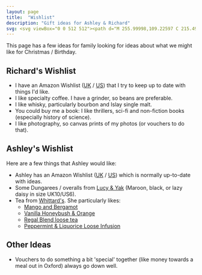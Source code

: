 ```yaml
---
layout: page
title:  "Wishlist"
description: "Gift ideas for Ashley & Richard"
svg: <svg viewBox="0 0 512 512"><path d="M 255.99998,109.22597 C 215.49728,4.475408 11.639689,20.0357 11.639689,178.45183 c 0,78.92673 62.311879,183.94891 244.360291,290.96957 182.04847,-107.02066 244.36033,-212.04284 244.36033,-290.96957 0,-157.504267 -203.63358,-174.5973083 -244.36033,-69.22586 z" /></svg>
---
```


This page has a few ideas for family looking for ideas about what we might like for Christmas / Birthday.

## Richard&apos;s Wishlist

- I have an Amazon Wishlist ([UK](https://www.amazon.co.uk/hz/wishlist/ls/2QD2WOYDBNCPQ?ref_=wl_share) / [US](https://www.amazon.com/hz/wishlist/ls/2J21GDVBO24S6?ref_=wl_share)) that I try to keep up to date with things I'd like.
- I like specialty coffee. I have a grinder, so beans are preferable.
- I like whisky, particularly bourbon and Islay single malt.
- You could buy me a book: I like thrillers, sci-fi and non-fiction books (especially history of science).
- I like photography, so canvas prints of my photos (or vouchers to do that).

## Ashley&apos;s Wishlist

Here are a few things that Ashley would like:

- Ashley has an Amazon Wishlist ([UK](https://www.amazon.co.uk/hz/wishlist/ls/15QYX7Q2ET1ZR?ref_=wl_share) / [US](https://www.amazon.com/hz/wishlist/ls/VCE7SKQ1WBBT?ref_=wl_share)) which is normally up-to-date with ideas.
- Some Dungarees / overalls from [Lucy & Yak](https://lucyandyak.com/products/original-organic-cotton-dungarees-maroon?variant=39358815469671) (Maroon, black, or lazy daisy in size UK10/US6).
- Tea from [Whittard's](https://www.whittard.co.uk/). She particularly likes:
    - [Mango and Bergamot](https://www.whittard.co.uk/tea/tea-type/green-tea/mango-bergamot-loose-tea-MSTR314658.html)
    - [Vanilla Honeybush & Orange](https://www.whittard.co.uk/tea/vanilla-honeybush-and-orange-infusion-MSTR354233.html)
    - [Regal Blend loose tea](https://www.whittard.co.uk/tea/tea-type/black-tea/regal-blend-loose-tea-MSTR314609.html)
    - [Peppermint & Liquorice Loose Infusion](https://www.whittard.co.uk/tea/peppermint-liquorice-loose-infusion-MSTR354217.html)

## Other Ideas

- Vouchers to do something a bit 'special' together (like money towards a meal out in Oxford) always go down well.
